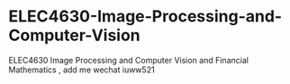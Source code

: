 # ELEC4630-Image-Processing-and-Computer-Vision
ELEC4630 Image Processing and Computer Vision and Financial Mathematics , add me wechat iuww521
